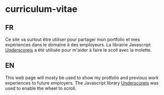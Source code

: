 # curriculum-vitae
## FR
Ce site va surtout être utiliser pour partager mon portfolio et mes expériences dans le domaine à des employeurs.
La librairie Javascript [Underscorejs](https://underscorejs.org/) a été utilisée pour m'aider à faire le scoll avec la molette.
## EN
This web page will mosty be used to show my protfolio and previous work experiences to future employers.
The Javascript library [Underscorejs](https://underscorejs.org/) was used to enable the wheel to scroll.
